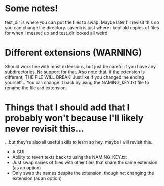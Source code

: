 # Some notes!
test_dir is where you can put the files to swap. Maybe later I'll revisit this so you can change the directory.
savedir is just where i kept old copies of files for when I messed up and test_dir looked all weird

# Different extensions (WARNING)
Should work fine with most extensions, but just be careful if you have any subdirectories. No support for that.
Also note that, if the extension is different, THE FILE WILL BREAK! Just like if you changed the ending yourself...
You can change it back by using the NAMING_KEY.txt file to rename the file and extension.

# Things that I should add that I probably won't because I'll likely never revisit this...
...but they're also all useful skills to learn so hey, maybe I will revisit this..
- A GUI
- Ability to revert texts back to using the NAMING_KEY.txt
- Just swap names of files with other files that share the same extension (as an option)
- Only swap the names despite the extension, though not changing the extension (as an option)